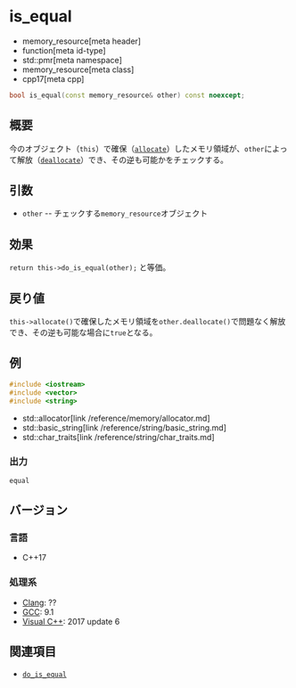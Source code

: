 # is_equal
* memory_resource[meta header]
* function[meta id-type]
* std::pmr[meta namespace]
* memory_resource[meta class]
* cpp17[meta cpp]

```cpp
bool is_equal(const memory_resource& other) const noexcept;
```

## 概要
今のオブジェクト（`this`）で確保（[`allocate`](allocate.md)）したメモリ領域が、`other`によって解放（[`deallocate`](deallocate.md)）でき、その逆も可能かをチェックする。

## 引数
- `other` -- チェックする`memory_resource`オブジェクト

## 効果
`return this->do_is_equal(other);` と等価。

## 戻り値
`this->allocate()`で確保したメモリ領域を`other.deallocate()`で問題なく解放でき、その逆も可能な場合に`true`となる。

## 例
```cpp example
#include <iostream>
#include <vector>
#include <string>

```
* std::allocator[link /reference/memory/allocator.md]
* std::basic_string[link /reference/string/basic_string.md]
* std::char_traits[link /reference/string/char_traits.md]

### 出力
```
equal
```

## バージョン
### 言語
- C++17

### 処理系
- [Clang](/implementation.md#clang): ??
- [GCC](/implementation.md#gcc): 9.1
- [Visual C++](/implementation.md#visual_cpp): 2017 update 6

## 関連項目
- [`do_is_equal`](do_is_equal.md)